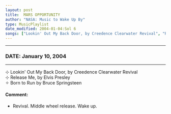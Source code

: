 ```yaml
---
layout: post
title:  MARS OPPORTUNITY
author: "NASA: Music to Wake Up By"
type: MusicPlaylist
date_modified: 2004-01-04:Sol 6
songs: ["Lookin' Out My Back Door, by Creedence Clearwater Revival", "Release Me, by Elvis Presley", "Born to Run by Bruce Springsteen"]
---
```


----
### DATE: January 10, 2004
----
⊹ Lookin' Out My Back Door, by Creedence Clearwater Revival  &nbsp;<br />
⊹ Release Me, by Elvis Presley  &nbsp;<br />
✧ Born to Run by Bruce Springsteen

#### Comment:
* Revival.
Middle wheel release.
Wake up.



<br/>
<center>
	<a target="_blank"
	   href="https://twitter.com/intent/tweet?hashtags=Space,NASA,Playlist,NASAWakeupCalls,SpaceProgram&text={{ page.author}}, '{{ page.songs.first }}' {{ page.title }}, {{ page.date | date: '%B %d, %Y' }}. {{ site.url }}{{ page.url }}&via=nasawakeupcalls"><i class="fab fa-twitter" alt="Tweet this page" style="font-size: 1.3em;"></i></a>
	&nbsp; 	<i class="fas fa-user-astronaut" style="font-size: 1.5em;"></i> &nbsp;
    <a id="custom_amazon_link"
       type="amzn" search="#"
       category="popular music">
    <i class="fab fa-amazon" style="font-size: 1.3em;"></i></a>
</center>

<!-- Randomly resolve an individual entry from a song array -->
<script src="/assets/javascript/seedrandom.min.js"></script>
<script>
  var wake_me_up = ["Lookin' Out My Back Door, by Creedence Clearwater Revival", "Release Me, by Elvis Presley", "Born to Run by Bruce Springsteen"];
  var prng = new Math.seedrandom();
  function randomSong() {
    song = wake_me_up[Math.floor(Math.random() * wake_me_up.length)];
    var amazon_link = document.getElementById("custom_amazon_link");
    amazon_link.setAttribute("search", song);
  }
  window.onload = randomSong();
</script>
